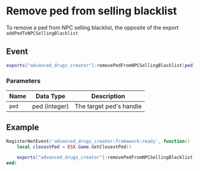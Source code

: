 # Remove ped from selling blacklist

To remove a ped from NPC selling blacklist, the opposite of the export `addPedToNPCSellingBlacklist`

## Event

```lua
exports["advanced_drugs_creator"]:removePedFromNPCSellingBlacklist(ped)
```

### Parameters

| Name  | Data Type     | Description             |
| ----- | ------------- | ----------------------- |
| `ped` | ped (integer) | The target ped's handle |

## Example

```lua
RegisterNetEvent('advanced_drugs_creator:framework:ready', function()
    local closestPed = ESX.Game.GetClosestPed()

    exports["advanced_drugs_creator"]:removePedFromNPCSellingBlacklist(closestPed)
end)
```
